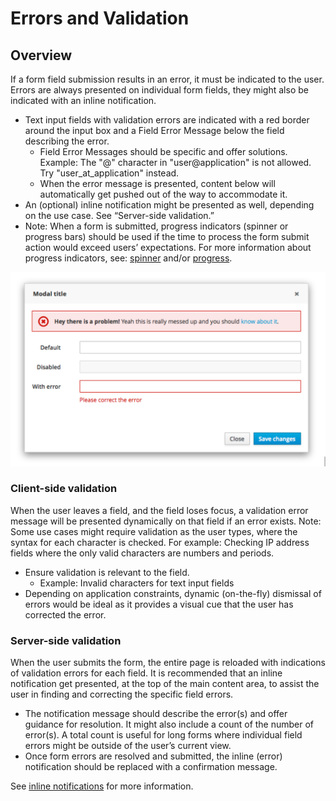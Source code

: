 # Errors and Validation

## Overview

If a form field submission results in an error, it must be indicated to the user. Errors are always presented on individual form fields, they might also be indicated with an inline notification.

* Text input fields with validation errors are indicated with a red border around the input box and a Field Error Message below the field describing the error.
  * Field Error Messages should be specific and offer solutions. Example: The "@" character in "user@application" is not allowed. Try "user_at_application" instead.
  * When the error message is presented, content below will automatically get pushed out of the way to accommodate it.
* An (optional) inline notification might be presented as well, depending on the use case. See “Server-side validation.”
* Note: When a form is submitted, progress indicators (spinner or progress bars) should be used if the time to process the form submit action would exceed users’ expectations. For more information about progress indicators, see: [spinner](https://www.patternfly.org/widgets/#spinner) and/or [progress](https://www.patternfly.org/widgets/#progress).

![Error and Validation](img/error-and-validation.png)

### Client-side validation
When the user leaves a field, and the field loses focus, a validation error message will be presented dynamically on that field if an error exists. Note: Some use cases might require validation as the user types, where the syntax for each character is checked. For example: Checking IP address fields where the only valid characters are numbers and periods.

* Ensure validation is relevant to the field.
  * Example: Invalid characters for text input fields
* Depending on application constraints, dynamic (on-the-fly) dismissal of errors would be ideal as it provides a visual cue that the user has corrected the error.

### Server-side validation
When the user submits the form, the entire page is reloaded with indications of validation errors for each field.
It is recommended that an inline notification get presented, at the top of the main content area, to assist the user in finding and correcting the specific field errors.

* The notification message should describe the error(s) and offer guidance for resolution. It might also include a count of the number of error(s). A total count is useful for long forms where individual field errors might be outside of the user’s current view.
* Once form errors are resolved and submitted, the inline (error) notification should be replaced with a confirmation message.

See [inline notifications](https://www.patternfly.org/widgets/#progress) for more information.

